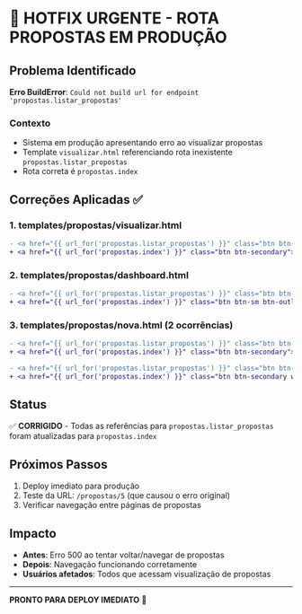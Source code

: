 # 🚨 HOTFIX URGENTE - ROTA PROPOSTAS EM PRODUÇÃO

## Problema Identificado
**Erro BuildError**: `Could not build url for endpoint 'propostas.listar_propostas'`

### Contexto
- Sistema em produção apresentando erro ao visualizar propostas
- Template `visualizar.html` referenciando rota inexistente `propostas.listar_propostas`
- Rota correta é `propostas.index`

## Correções Aplicadas ✅

### 1. templates/propostas/visualizar.html
```diff
- <a href="{{ url_for('propostas.listar_propostas') }}" class="btn btn-secondary">
+ <a href="{{ url_for('propostas.index') }}" class="btn btn-secondary">
```

### 2. templates/propostas/dashboard.html
```diff
- <a href="{{ url_for('propostas.listar_propostas') }}" class="btn btn-sm btn-outline-primary">
+ <a href="{{ url_for('propostas.index') }}" class="btn btn-sm btn-outline-primary">
```

### 3. templates/propostas/nova.html (2 ocorrências)
```diff
- <a href="{{ url_for('propostas.listar_propostas') }}" class="btn btn-secondary">
+ <a href="{{ url_for('propostas.index') }}" class="btn btn-secondary">

- <a href="{{ url_for('propostas.listar_propostas') }}" class="btn btn-secondary w-100">
+ <a href="{{ url_for('propostas.index') }}" class="btn btn-secondary w-100">
```

## Status
✅ **CORRIGIDO** - Todas as referências para `propostas.listar_propostas` foram atualizadas para `propostas.index`

## Próximos Passos
1. Deploy imediato para produção
2. Teste da URL: `/propostas/5` (que causou o erro original)
3. Verificar navegação entre páginas de propostas

## Impacto
- **Antes**: Erro 500 ao tentar voltar/navegar de propostas
- **Depois**: Navegação funcionando corretamente
- **Usuários afetados**: Todos que acessam visualização de propostas

---
**PRONTO PARA DEPLOY IMEDIATO** 🚀